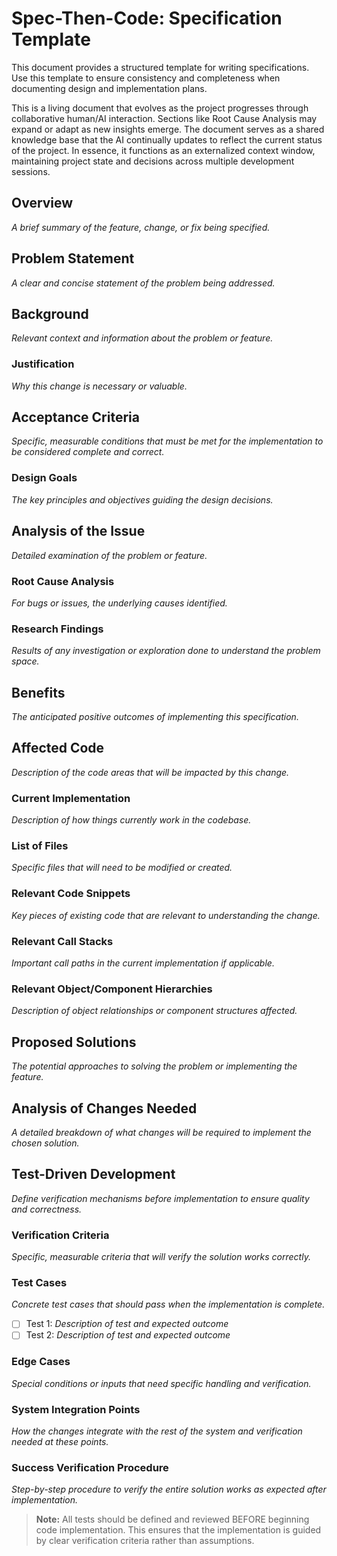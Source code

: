 # Spec-Then-Code: Specification Template

This document provides a structured template for writing specifications. Use this template to ensure consistency and completeness when documenting design and implementation plans.

This is a living document that evolves as the project progresses through collaborative human/AI interaction. Sections like Root Cause Analysis may expand or adapt as new insights emerge. The document serves as a shared knowledge base that the AI continually updates to reflect the current status of the project. In essence, it functions as an externalized context window, maintaining project state and decisions across multiple development sessions.

## Overview
*A brief summary of the feature, change, or fix being specified.*

## Problem Statement
*A clear and concise statement of the problem being addressed.*

## Background
*Relevant context and information about the problem or feature.*

### Justification
*Why this change is necessary or valuable.*

## Acceptance Criteria
*Specific, measurable conditions that must be met for the implementation to be considered complete and correct.*

### Design Goals
*The key principles and objectives guiding the design decisions.*

## Analysis of the Issue
*Detailed examination of the problem or feature.*

### Root Cause Analysis
*For bugs or issues, the underlying causes identified.*

### Research Findings
*Results of any investigation or exploration done to understand the problem space.*

## Benefits
*The anticipated positive outcomes of implementing this specification.*

## Affected Code
*Description of the code areas that will be impacted by this change.*

### Current Implementation
*Description of how things currently work in the codebase.*

### List of Files
*Specific files that will need to be modified or created.*

### Relevant Code Snippets
*Key pieces of existing code that are relevant to understanding the change.*

### Relevant Call Stacks
*Important call paths in the current implementation if applicable.*

### Relevant Object/Component Hierarchies
*Description of object relationships or component structures affected.*

## Proposed Solutions
*The potential approaches to solving the problem or implementing the feature.*

## Analysis of Changes Needed
*A detailed breakdown of what changes will be required to implement the chosen solution.*

## Test-Driven Development
*Define verification mechanisms before implementation to ensure quality and correctness.*

### Verification Criteria
*Specific, measurable criteria that will verify the solution works correctly.*

### Test Cases
*Concrete test cases that should pass when the implementation is complete.*

- [ ] Test 1: *Description of test and expected outcome*
- [ ] Test 2: *Description of test and expected outcome*

### Edge Cases
*Special conditions or inputs that need specific handling and verification.*

### System Integration Points
*How the changes integrate with the rest of the system and verification needed at these points.*

### Success Verification Procedure
*Step-by-step procedure to verify the entire solution works as expected after implementation.*

> **Note:** All tests should be defined and reviewed BEFORE beginning code implementation. This ensures that the implementation is guided by clear verification criteria rather than assumptions.
